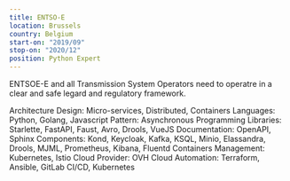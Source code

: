 ```yaml
---
title: ENTSO-E
location: Brussels
country: Belgium
start-on: "2019/09"
stop-on: "2020/12"
position: Python Expert 
---
```


ENTSOE-E and all Transmission System Operators need to operatre in a clear and safe legard and regulatory framework.

Architecture Design: Micro-services, Distributed, Containers
Languages: Python, Golang, Javascript
Pattern: Asynchronous Programming
Libraries: Starlette, FastAPI, Faust, Avro, Drools, VueJS
Documentation: OpenAPI, Sphinx
Components: Kond, Keycloak, Kafka, KSQL, Minio, Elassandra, Drools, MJML, Prometheus, Kibana, Fluentd
Containers Management: Kubernetes, Istio
Cloud Provider: OVH Cloud
Automation: Terraform, Ansible, GitLab CI/CD, Kubernetes